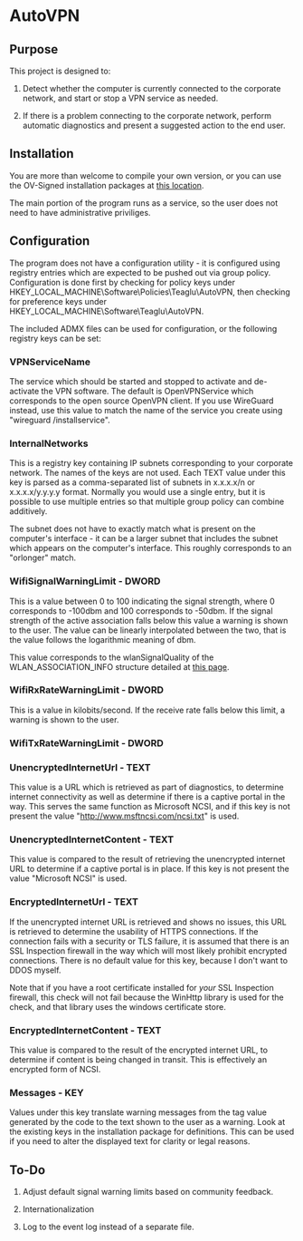 # AutoVPN

## Purpose

This project is designed to:

1. Detect whether the computer is currently connected to the corporate network, and start or stop a VPN service as needed.

2. If there is a problem connecting to the corporate network, perform automatic diagnostics and present a suggested action to the end user.

## Installation

You are more than welcome to compile your own version, or you can use the OV-Signed installation packages at [this location](https://software.teaglu.com/software/autovpn/).

The main portion of the program runs as a service, so the user does not need to have administrative priviliges.

## Configuration

The program does not have a configuration utility - it is configured using registry entries which are expected to be pushed out via group policy.  Configuration is done first by checking for policy keys under HKEY_LOCAL_MACHINE\Software\Policies\Teaglu\AutoVPN, then checking for preference keys under HKEY_LOCAL_MACHINE\Software\Teaglu\AutoVPN.

The included ADMX files can be used for configuration, or the following registry keys can be set:

### VPNServiceName

The service which should be started and stopped to activate and de-activate the VPN software.  The default is OpenVPNService which corresponds to the open source OpenVPN client.  If you use WireGuard instead, use this value to match the name of the service you create using "wireguard /installservice".

### InternalNetworks

This is a registry key containing IP subnets corresponding to your corporate network.  The names of the keys are not used.  Each TEXT value under this key is parsed as a comma-separated list of subnets in x.x.x.x/n or x.x.x.x/y.y.y.y format.  Normally you would use a single entry, but it is possible to use multiple entries so that multiple group policy can combine additively.

The subnet does not have to exactly match what is present on the computer's interface - it can be a larger subnet that includes the subnet which appears on the computer's interface.  This roughly corresponds to an "orlonger" match.

### WifiSignalWarningLimit - DWORD

This is a value between 0 to 100 indicating the signal strength, where 0 corresponds to -100dbm and 100 corresponds to -50dbm.  If the signal strength of the active association falls below this value a warning is shown to the user.  The value can be linearly interpolated between the two, that is the value follows the logarithmic meaning of dbm.

This value corresponds to the wlanSignalQuality of the WLAN_ASSOCIATION_INFO structure detailed at [this page](https://docs.microsoft.com/en-us/windows/win32/api/wlanapi/ns-wlanapi-wlan_association_attributes).

### WifiRxRateWarningLimit	- DWORD

This is a value in kilobits/second.  If the receive rate falls below this limit, a warning is shown to the user.

### WifiTxRateWarningLimit - DWORD

### UnencryptedInternetUrl - TEXT

This value is a URL which is retrieved as part of diagnostics, to determine internet connectivity as well as determine if there is a captive portal in the way.  This serves the same function as Microsoft NCSI, and if this key is not present the value "http://www.msftncsi.com/ncsi.txt" is used.

### UnencryptedInternetContent - TEXT

This value is compared to the result of retrieving the unencrypted internet URL to determine if a captive portal is in place.  If this key is not present the value "Microsoft NCSI" is used.

### EncryptedInternetUrl - TEXT

If the unencrypted internet URL is retrieved and shows no issues, this URL is retrieved to determine the usability of HTTPS connections.  If the connection fails with a security or TLS failure, it is assumed that there is an SSL Inspection firewall in the way which will most likely prohibit encrypted connections.  There is no default value for this key, because I don't want to DDOS myself.

Note that if you have a root certificate installed for *your* SSL Inspection firewall, this check will not fail because the WinHttp library is used for the check, and that library uses the windows certificate store.

### EncryptedInternetContent - TEXT

This value is compared to the result of the encrypted internet URL, to determine if content is being changed in transit.  This is effectively an encrypted form of NCSI.

### Messages - KEY

Values under this key translate warning messages from the tag value generated by the code to the text shown to the user as a warning.  Look at the existing keys in the installation package for definitions.  This can be used if you need to alter the displayed text for clarity or legal reasons.

## To-Do

1. Adjust default signal warning limits based on community feedback.

2. Internationalization

3. Log to the event log instead of a separate file.

